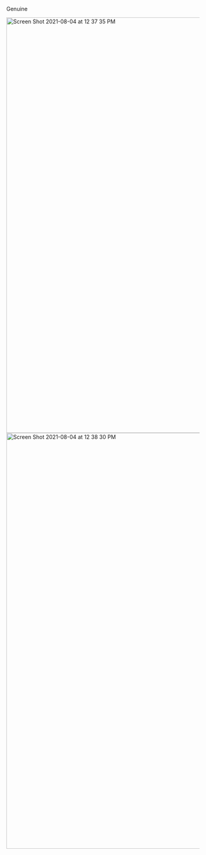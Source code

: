 Genuine

<img width="1083" alt="Screen Shot 2021-08-04 at 12 37 35 PM" src="https://user-images.githubusercontent.com/34945097/128220152-cf7a2fdc-a852-4c56-9a0f-659f64b4445c.png">


<img width="1084" alt="Screen Shot 2021-08-04 at 12 38 30 PM" src="https://user-images.githubusercontent.com/34945097/128220173-a5316c25-4473-4de8-904f-efe76ea6ed68.png">
